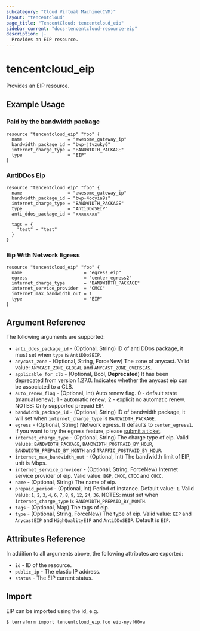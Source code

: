 ```yaml
---
subcategory: "Cloud Virtual Machine(CVM)"
layout: "tencentcloud"
page_title: "TencentCloud: tencentcloud_eip"
sidebar_current: "docs-tencentcloud-resource-eip"
description: |-
  Provides an EIP resource.
---
```


# tencentcloud_eip

Provides an EIP resource.

## Example Usage

### Paid by the bandwidth package

```hcl
resource "tencentcloud_eip" "foo" {
  name                 = "awesome_gateway_ip"
  bandwidth_package_id = "bwp-jtvzuky6"
  internet_charge_type = "BANDWIDTH_PACKAGE"
  type                 = "EIP"
}
```

### AntiDDos Eip

```hcl
resource "tencentcloud_eip" "foo" {
  name                 = "awesome_gateway_ip"
  bandwidth_package_id = "bwp-4ocyia9s"
  internet_charge_type = "BANDWIDTH_PACKAGE"
  type                 = "AntiDDoSEIP"
  anti_ddos_package_id = "xxxxxxxx"

  tags = {
    "test" = "test"
  }
}
```

### Eip With Network Egress

```hcl
resource "tencentcloud_eip" "foo" {
  name                       = "egress_eip"
  egress                     = "center_egress2"
  internet_charge_type       = "BANDWIDTH_PACKAGE"
  internet_service_provider  = "CMCC"
  internet_max_bandwidth_out = 1
  type                       = "EIP"
}
```

## Argument Reference

The following arguments are supported:

* `anti_ddos_package_id` - (Optional, String) ID of anti DDos package, it must set when `type` is `AntiDDoSEIP`.
* `anycast_zone` - (Optional, String, ForceNew) The zone of anycast. Valid value: `ANYCAST_ZONE_GLOBAL` and `ANYCAST_ZONE_OVERSEAS`.
* `applicable_for_clb` - (Optional, Bool, **Deprecated**) It has been deprecated from version 1.27.0. Indicates whether the anycast eip can be associated to a CLB.
* `auto_renew_flag` - (Optional, Int) Auto renew flag.  0 - default state (manual renew); 1 - automatic renew; 2 - explicit no automatic renew. NOTES: Only supported prepaid EIP.
* `bandwidth_package_id` - (Optional, String) ID of bandwidth package, it will set when `internet_charge_type` is `BANDWIDTH_PACKAGE`.
* `egress` - (Optional, String) Network egress. It defaults to `center_egress1`. If you want to try the egress feature, please [submit a ticket](https://console.cloud.tencent.com/workorder/category).
* `internet_charge_type` - (Optional, String) The charge type of eip. Valid values: `BANDWIDTH_PACKAGE`, `BANDWIDTH_POSTPAID_BY_HOUR`, `BANDWIDTH_PREPAID_BY_MONTH` and `TRAFFIC_POSTPAID_BY_HOUR`.
* `internet_max_bandwidth_out` - (Optional, Int) The bandwidth limit of EIP, unit is Mbps.
* `internet_service_provider` - (Optional, String, ForceNew) Internet service provider of eip. Valid value: `BGP`, `CMCC`, `CTCC` and `CUCC`.
* `name` - (Optional, String) The name of eip.
* `prepaid_period` - (Optional, Int) Period of instance. Default value: `1`. Valid value: `1`, `2`, `3`, `4`, `6`, `7`, `8`, `9`, `12`, `24`, `36`. NOTES: must set when `internet_charge_type` is `BANDWIDTH_PREPAID_BY_MONTH`.
* `tags` - (Optional, Map) The tags of eip.
* `type` - (Optional, String, ForceNew) The type of eip. Valid value:  `EIP` and `AnycastEIP` and `HighQualityEIP` and `AntiDDoSEIP`. Default is `EIP`.

## Attributes Reference

In addition to all arguments above, the following attributes are exported:

* `id` - ID of the resource.
* `public_ip` - The elastic IP address.
* `status` - The EIP current status.


## Import

EIP can be imported using the id, e.g.

```
$ terraform import tencentcloud_eip.foo eip-nyvf60va
```

